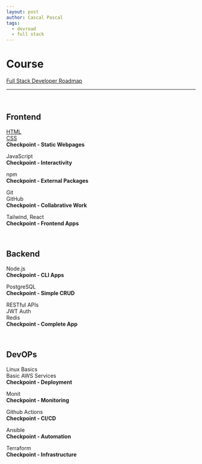 ```yaml
---
layout: post
author: Cascal Pascal
tags:
  - devroad
  - full stack
---
```


# Course

[Full Stack Developer Roadmap](https://roadmap.sh/full-stack)


---

<br>

## Frontend

[HTML](https://cascalpascal.github.io/scrimba-html)  
[CSS](https://cascalpascal.github.io/scrimba-css)  
**Checkpoint - Static Webpages**  

JavaScript  
**Checkpoint - Interactivity**  

npm  
**Checkpoint - External Packages**  

Git  
GitHub  
**Checkpoint - Collabrative Work**  

Tailwind, React  
**Checkpoint - Frontend Apps**  

<br>

## Backend

Node.js  
**Checkpoint - CLI Apps**  

PostgreSQL  
**Checkpoint - Simple CRUD**  

RESTful APIs  
JWT Auth  
Redis  
**Checkpoint - Complete App**  

<br>

## DevOPs

Linux Basics  
Basic AWS Services  
**Checkpoint - Deployment**  

Monit  
**Checkpoint - Monitoring**  

Github Actions  
**Checkpoint - CI/CD**  

Ansible  
**Checkpoint - Automation**  

Terraform  
**Checkpoint - Infrastructure**  

